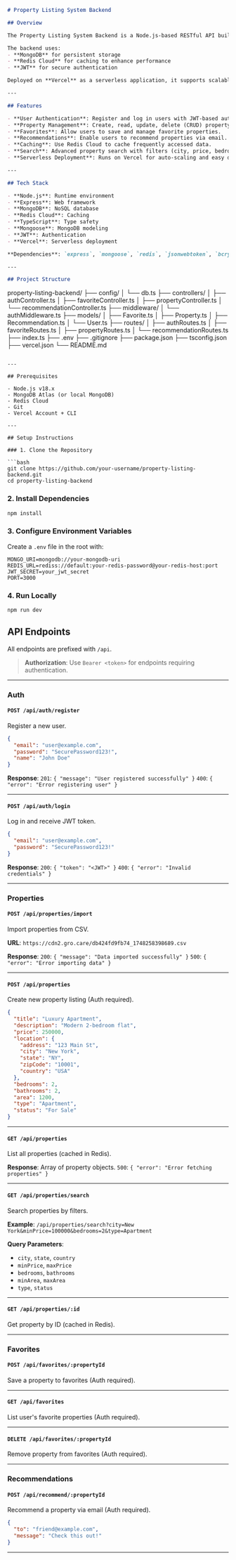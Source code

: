 
```markdown
# Property Listing System Backend

## Overview

The Property Listing System Backend is a Node.js-based RESTful API built with Express, MongoDB, and Redis Cloud. It powers a real estate platform, allowing users to register, manage property listings, save favorites, and share recommendations.

The backend uses:
- **MongoDB** for persistent storage
- **Redis Cloud** for caching to enhance performance
- **JWT** for secure authentication

Deployed on **Vercel** as a serverless application, it supports scalable, high-performance operations.

---

## Features

- **User Authentication**: Register and log in users with JWT-based authentication.
- **Property Management**: Create, read, update, delete (CRUD) property listings, with CSV import support.
- **Favorites**: Allow users to save and manage favorite properties.
- **Recommendations**: Enable users to recommend properties via email.
- **Caching**: Use Redis Cloud to cache frequently accessed data.
- **Search**: Advanced property search with filters (city, price, bedrooms, etc).
- **Serverless Deployment**: Runs on Vercel for auto-scaling and easy deployment.

---

## Tech Stack

- **Node.js**: Runtime environment
- **Express**: Web framework
- **MongoDB**: NoSQL database
- **Redis Cloud**: Caching
- **TypeScript**: Type safety
- **Mongoose**: MongoDB modeling
- **JWT**: Authentication
- **Vercel**: Serverless deployment

**Dependencies**: `express`, `mongoose`, `redis`, `jsonwebtoken`, `bcryptjs`, `csvtojson`, `dotenv`

---

## Project Structure

```

property-listing-backend/
├── config/
│   └── db.ts
├── controllers/
│   ├── authController.ts
│   ├── favoriteController.ts
│   ├── propertyController.ts
│   └── recommendationController.ts
├── middleware/
│   └── authMiddleware.ts
├── models/
│   ├── Favorite.ts
│   ├── Property.ts
│   ├── Recommendation.ts
│   └── User.ts
├── routes/
│   ├── authRoutes.ts
│   ├── favoriteRoutes.ts
│   ├── propertyRoutes.ts
│   └── recommendationRoutes.ts
├── index.ts
├── .env
├── .gitignore
├── package.json
├── tsconfig.json
├── vercel.json
└── README.md

````

---

## Prerequisites

- Node.js v18.x
- MongoDB Atlas (or local MongoDB)
- Redis Cloud
- Git
- Vercel Account + CLI

---

## Setup Instructions

### 1. Clone the Repository

```bash
git clone https://github.com/your-username/property-listing-backend.git
cd property-listing-backend
````

### 2. Install Dependencies

```bash
npm install
```

### 3. Configure Environment Variables

Create a `.env` file in the root with:

```env
MONGO_URI=mongodb://your-mongodb-uri
REDIS_URL=rediss://default:your-redis-password@your-redis-host:port
JWT_SECRET=your_jwt_secret
PORT=3000
```

### 4. Run Locally

```bash
npm run dev
```



## API Endpoints

All endpoints are prefixed with `/api`.

> **Authorization**: Use `Bearer <token>` for endpoints requiring authentication.

---

### Auth

#### `POST /api/auth/register`

Register a new user.

```json
{
  "email": "user@example.com",
  "password": "SecurePassword123!",
  "name": "John Doe"
}
```

**Response**:
`201`: `{ "message": "User registered successfully" }`
`400`: `{ "error": "Error registering user" }`

---

#### `POST /api/auth/login`

Log in and receive JWT token.

```json
{
  "email": "user@example.com",
  "password": "SecurePassword123!"
}
```

**Response**:
`200`: `{ "token": "<JWT>" }`
`400`: `{ "error": "Invalid credentials" }`

---

### Properties

#### `POST /api/properties/import`

Import properties from CSV.

**URL**: `https://cdn2.gro.care/db424fd9fb74_1748258398689.csv`

**Response**:
`200`: `{ "message": "Data imported successfully" }`
`500`: `{ "error": "Error importing data" }`

---

#### `POST /api/properties`

Create new property listing (Auth required).

```json
{
  "title": "Luxury Apartment",
  "description": "Modern 2-bedroom flat",
  "price": 250000,
  "location": {
    "address": "123 Main St",
    "city": "New York",
    "state": "NY",
    "zipCode": "10001",
    "country": "USA"
  },
  "bedrooms": 2,
  "bathrooms": 2,
  "area": 1200,
  "type": "Apartment",
  "status": "For Sale"
}
```

---

#### `GET /api/properties`

List all properties (cached in Redis).

**Response**: Array of property objects.
`500`: `{ "error": "Error fetching properties" }`

---

#### `GET /api/properties/search`

Search properties by filters.

**Example**: `/api/properties/search?city=New York&minPrice=100000&bedrooms=2&type=Apartment`

**Query Parameters**:

* `city`, `state`, `country`
* `minPrice`, `maxPrice`
* `bedrooms`, `bathrooms`
* `minArea`, `maxArea`
* `type`, `status`

---

#### `GET /api/properties/:id`

Get property by ID (cached in Redis).

---

### Favorites

#### `POST /api/favorites/:propertyId`

Save a property to favorites (Auth required).

---

#### `GET /api/favorites`

List user's favorite properties (Auth required).

---

#### `DELETE /api/favorites/:propertyId`

Remove property from favorites (Auth required).

---

### Recommendations

#### `POST /api/recommend/:propertyId`

Recommend a property via email (Auth required).

```json
{
  "to": "friend@example.com",
  "message": "Check this out!"
}
```

---


